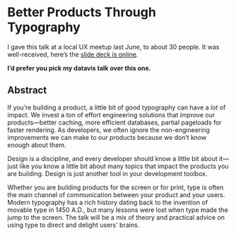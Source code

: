 # Better Products Through Typography

I gave this talk at a local UX meetup last June, to about 30 people. It was well-received, here’s the [slide deck is online](https://speakerdeck.com/idangazit/better-products-through-typography).

**I’d prefer you pick my datavis talk over this one.**

## Abstract

If you’re building a product, a little bit of good typography can have a _lot_ of impact. We invest a ton of effort engineering solutions that improve our products—better caching, more efficient databases, partial pageloads for faster rendering. As developers, we often ignore the non-engineering improvements we can make to our products because we don’t know enough about them.

Design is a discipline, and every developer should know a little bit about it—just like you know a little bit about many topics that impact the products you are building. Design is just another tool in your development toolbox.

Whether you are building products for the screen or for print, type is often the main channel of communication between your product and your users. Modern typography has a rich history dating back to the invention of movable type in 1450 A.D., but many lessons were lost when type made the jump to the screen. The talk will be  a mix of theory and practical advice on using type to direct and delight users' brains.